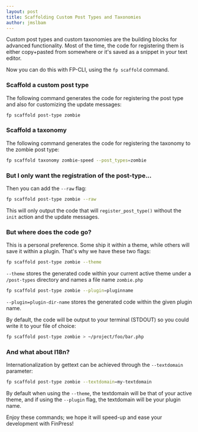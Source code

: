 ```yaml
---
layout: post
title: Scaffolding Custom Post Types and Taxonomies
author: jmslbam
---
```

Custom post types and custom taxonomies are the building blocks for advanced functionality. Most of the time, the code for registering them is either copy+pasted from somewhere or it's saved as a snippet in your text editor.  

Now you can do this with FP-CLI, using the `fp scaffold` command.

### Scaffold a custom post type

The following command generates the code for registering the post type and also for customizing the update messages:

~~~bash
fp scaffold post-type zombie
~~~

### Scaffold a taxonomy

The following command generates the code for registering the taxonomy to the zombie post type:

~~~bash
fp scaffold taxonomy zombie-speed --post_types=zombie
~~~

### But I only want the registration of the post-type...

Then you can add the `--raw` flag:

~~~bash
fp scaffold post-type zombie --raw
~~~

This will only output the code that will `register_post_type()` without the `init` action and the update messages.

### But where does the code go?

This is a personal preference. Some ship it within a theme, while others will save it within a plugin. That's why we have these two flags:

~~~bash
fp scaffold post-type zombie --theme
~~~

`--theme` stores the generated code within your current active theme under a `/post-types` directory and names a file name `zombie.php`

~~~bash
fp scaffold post-type zombie --plugin=pluginname
~~~

`--plugin=plugin-dir-name` stores the generated code within the given plugin name.  
 
By default, the code will be output to your terminal (STDOUT) so you could write it to your file of choice:

~~~bash
fp scaffold post-type zombie > ~/project/foo/bar.php
~~~

### And what about I18n?

Internationalization by gettext can be achieved through the `--textdomain` parameter:

~~~bash
fp scaffold post-type zombie --textdomain=my-textdomain
~~~

By default when using the `--theme`, the textdomain will be that of your active theme, and if 
using the `--plugin` flag, the textdomain will be your plugin name.

Enjoy these commands; we hope it will speed-up and ease your development with FinPress!
